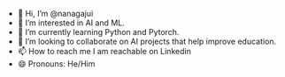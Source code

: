 - 👋 Hi, I’m @nanagajui
- 👀 I’m interested in AI and ML.
- 🌱 I’m currently learning Python and Pytorch.
- 💞️ I’m looking to collaborate on AI projects that help improve education.
- 📫 How to reach me I am reachable on Linkedin
- 😄 Pronouns: He/Him


<!---
nanagajui/nanagajui is a ✨ special ✨ repository because its `README.md` (this file) appears on your GitHub profile.
You can click the Preview link to take a look at your changes.
--->
